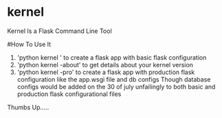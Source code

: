 # kernel
Kernel Is a Flask Command Line Tool

#How To Use It

1. 'python kernel <appname>' to create a flask app with basic flask configuration
2. 'python kernel -about' to get details about your kernel version
3. 'python kernel <appname> -pro' to create a flask app with production flask configuration like the app.wsgi file and db configs
Though database configs would be added on the 30 of july unfailingly to both basic and production flask configurational files

Thumbs Up.....
